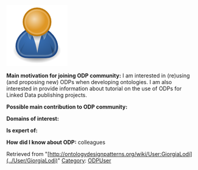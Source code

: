 [![Image:ODPUser.png](../images/a/a6/ODPUser.png)](../Image/ODPUser.png "Image:ODPUser.png")




  





__Main motivation for joining ODP community:__ I am interested in (re)using (and proposing new) ODPs when developing ontologies. I am also interested in provide information about tutorial on the use of ODPs for Linked Data publishing projects.


__Possible main contribution to ODP community:__


__Domains of interest:__


  



__Is expert of:__


  

__How did I know about ODP:__ colleagues






Retrieved from "[http://ontologydesignpatterns.org/wiki/User:GiorgiaLodi](../User/GiorgiaLodi)"
 [Category](http://ontologydesignpatterns.org/wiki/Special:Categories "Special:Categories"): [ODPUser](../Category/ODPUser "Category:ODPUser")